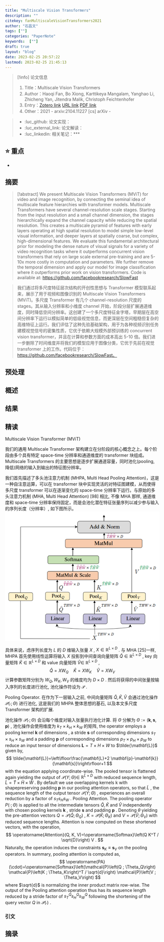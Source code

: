 ```yaml
---
title: "Multiscale Vision Transformers"
description: ""
citekey: fanMultiscaleVisionTransformers2021
author: "石昌文"
tags: [""]
categories: "PaperNote"
keywords:  [""]
draft: true
layout: "blog"
date: 2023-02-25 20:57:22
lastmod: 2023-02-25 21:45:13
---
```


> [!info] 论文信息
>1. Title：Multiscale Vision Transformers
>2. Author：Haoqi Fan, Bo Xiong, Karttikeya Mangalam, Yanghao Li, Zhicheng Yan, Jitendra Malik, Christoph Feichtenhofer
>3. Entry：[Zotero link](zotero://select/items/@fanMultiscaleVisionTransformers2021) [URL link](http://arxiv.org/abs/2104.11227) [PDF link](<file:///C\:\\Users\\19115\\OneDrive - stu.suda.edu.cn\\Zotero\\Fan et al_2021_Multiscale Vision Transformers.pdf>)
>4. Other：2021 - arxiv:2104.11227 [cs]  arXiv   -   

>- :luc_github: 论文实现：
>- :luc_external_link: 论文解读：
>- :luc_linkedin: 相关笔记：***

## ⭐ 重点

- 

## 摘要

> [!abstract] We present Multiscale Vision Transformers (MViT) for video and image recognition, by connecting the seminal idea of multiscale feature hierarchies with transformer models. Multiscale Transformers have several channel-resolution scale stages. Starting from the input resolution and a small channel dimension, the stages hierarchically expand the channel capacity while reducing the spatial resolution. This creates a multiscale pyramid of features with early layers operating at high spatial resolution to model simple low-level visual information, and deeper layers at spatially coarse, but complex, high-dimensional features. We evaluate this fundamental architectural prior for modeling the dense nature of visual signals for a variety of video recognition tasks where it outperforms concurrent vision transformers that rely on large scale external pre-training and are 5-10x more costly in computation and parameters. We further remove the temporal dimension and apply our model for image classification where it outperforms prior work on vision transformers. Code is available at: https://github.com/facebookresearch/SlowFast

> 我们通过将多尺度特征层次结构的开创性思想与 Transformer 模型联系起来，展示了用于视频和图像识别的 Multiscale Vision Transformers (MViT)。多尺度 Transformer 有几个 channel-resolution 尺度的 stages。其从输入分辨率和小维度 channel 开始，阶段分层扩展通道维度，同时降低空间分辨率。这创建了一个多尺度特征金字塔，早期层在高空间分辨率下运行以模拟简单的低级视觉信息，而更深层在空间粗糙但复杂的高维特征上运行。我们评估了这种先验基础架构，用于为各种视频识别任务建模视觉信号的密集性质，它优于依赖大规模外部预训练的 concurrent vision transformer，并且在计算和参数方面的成本高出 5-10 倍。我们进一步删除了时间维度并将我们的模型应用于图像分类，它优于先前在视觉 transformer 上的工作。代码位于：https://github.com/facebookresearch/SlowFast。

## 预处理

## 概述

## 结果

## 精读

Multiscale Vision Transformer (MViT)

我们的通用 Multiscale Transformer 架构建立在分阶段的核心概念之上。每个阶段由多个具有特定 space-time 分辨率和通道维度的 transformer 块组成。 Multiscale Transformers 的主要思想是逐步扩展通道容量，同时池化(pooling, 降低)网络的输入到输出的特征图分辨率。

我们首先描述了多头池注意力机制 (MHPA, Multi Head Pooling Attention)，这是一种自注意运算，可以在 transformer 块中实现灵活的对特征图建模，从而使得多尺度 transformer 可以在逐渐变化的 space-time 分辨率下运行。与原始的多头注意力机制 (MHA, Multi Head Attention)  [98] 相比, 不像 MHA 那样, 通道维度和 space-time 分辨率保持固定，而是会池化潜在特征张量序列以减少参与输入的序列长度（分辨率）, 如下图所示。
![]({53}_Multiscale%20Vision%20Transformers@fanMultiscaleVisionTransformers2021.assets/image-20230225212421.png)



具体来说，虑序列长度为 $L$ 的 $D$ 维输入张量 $X$ ,  $X \in \mathbb{R}^{L \times D}$ . 与 MHA [25]一样, MHPA 首先使用线性运算将输入 $X$ 投影到中间查询向量矩阵 $\hat{Q} \in \mathbb{R}^{L \times D}$ , key 向量矩阵 $\hat{K} \in \mathbb{R}^{L \times D}$ 和 value 向量矩阵 $\hat{V} \in$ $\mathbb{R}^{L \times D}$ ,
$$
\hat{Q}=X W_Q \quad \hat{K}=X W_K \quad \hat{V}=X W_V
$$
计算参数矩阵分别为 $W_Q, W_K, W_V$ 的维度均为 $D \times D$  . 然后将获得的中间张量按输入序列的长度进行池化, 池化操作符设为 $\mathcal{P}$ .


Pooling Operator. 在作为下一层输入之前, 中间向量矩阵 $\hat{Q}, \hat{K}, \hat{V}$ 会通过池化操作 $\mathcal{P}(\cdot ; \Theta)$ 进行池化, 这是我们的 MHPA 整体思想的基石, 以及本文多尺度 Transformer 架构的扩展.

池化操作 $\mathcal{P}(\cdot ; \Theta)$ 会沿每个维度对输入张量执行池化计算. 将 $\Theta$ 分解为 $\Theta:=(\mathbf{k}, \mathbf{s}, \mathbf{p})$ , 池化操作会使用维度为 $k_T \times k_H \times k_W$ 的矩阵, the operator employs a pooling kernel $\mathbf{k}$ of dimensions  , a stride $\mathbf{s}$ of corresponding dimensions $s_T \times s_H \times s_W$ and a padding $\mathbf{p}$ of corresponding dimensions $p_T \times p_H \times p_W$ to reduce an input tensor of dimensions $\mathbf{L}=T \times H \times W$ to $\tilde{\mathbf{L}}$ given by, 
$$
\tilde{\mathbf{L}}=\left\lfloor\frac{\mathbf{L}+2 \mathbf{p}-\mathbf{k}}{\mathbf{s}}\right\rfloor+1
$$
with the equation applying coordinate-wise. The pooled tensor is flattened again yielding the output of $\mathcal{P}(Y ; \Theta) \in$ $\mathbb{R}^{\tilde{L} \times D}$ with reduced sequence length, $\tilde{L}=\tilde{T} \times \tilde{H} \times \tilde{W}$ .
By default we use overlapping kernels $\mathrm{k}$ with shapepreserving padding $\mathbf{p}$ in our pooling attention operators, so that $\tilde{L}$ , the sequence length of the output tensor $\mathcal{P}(Y ; \Theta)$ , experiences an overall reduction by a factor of $s_T s_H s_W$ .
Pooling Attention. The pooling operator $P(\cdot ; \Theta)$ is applied to all the intermediate tensors $\hat{Q}, \hat{K}$ and $\hat{V}$ independently with chosen pooling kernels $\mathbf{k}$ , stride $\mathbf{s}$ and padding $\mathbf{p}$ . Denoting $\theta$ yielding the pre-attention vectors $Q=\mathcal{P}\left(\hat{Q} ; \Theta_Q\right)$ , $K=\mathcal{P}\left(\hat{K} ; \Theta_K\right)$ and $V=\mathcal{P}\left(\hat{V} ; \Theta_V\right)$ with reduced sequence lengths. Attention is now computed on these shortened vectors, with the operation,
$$
\operatorname{Attention}(Q, K, V)=\operatorname{Softmax}\left(Q K^T / \sqrt{D}\right) V .
$$
Naturally, the operation induces the constraints $\mathbf{s}_K \equiv \mathbf{s}_V$ on the pooling operators. In summary, pooling attention is computed as,
$$
\operatorname{PA}(\cdot)=\operatorname{Softmax}\left(\mathcal{P}\left(Q ; \Theta_Q\right) \mathcal{P}\left(K ; \Theta_K\right)^T / \sqrt{d}\right) \mathcal{P}\left(V ; \Theta_V\right)
$$
where $\sqrt{d}$ is normalizing the inner product matrix row-wise. The output of the Pooling attention operation thus has its sequence length reduced by a stride factor of $s_T^Q s_H^Q s_W^Q$ following the shortening of the query vector $Q$ in $\mathcal{P}(\cdot)$ .

### 引文

## 摘录
